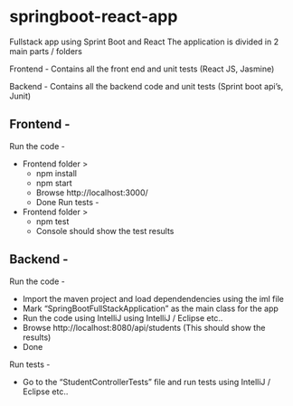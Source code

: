 # springboot-react-app

Fullstack app using Sprint Boot and React
The application is divided in 2 main parts / folders

Frontend - Contains all the front end and unit tests (React JS, Jasmine)

Backend - Contains all the backend code and unit tests (Sprint boot api’s, Junit)


## Frontend - 
Run the code - 
- Frontend folder >
    - npm install
    - npm start
    - Browse http://localhost:3000/
    - Done
Run tests - 
- Frontend folder >
    - npm test
    - Console should show the test results

## Backend - 
Run the code -
- Import the maven project and load dependendencies using the iml file
- Mark “SpringBootFullStackApplication” as the main class for the app
- Run the code using IntelliJ using IntelliJ / Eclipse etc..
- Browse http://localhost:8080/api/students (This should show the results)
- Done 

Run tests - 
- Go to the “StudentControllerTests” file and run tests using IntelliJ / Eclipse etc..

